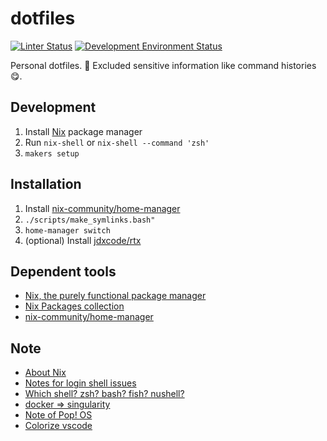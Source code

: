 # dotfiles

[![Linter Status](https://github.com/kachick/dotfiles/actions/workflows/lint.yml/badge.svg?branch=main)](https://github.com/kachick/dotfiles/actions/workflows/lint.yml?query=branch%3Amain+)
[![Development Environment Status](https://github.com/kachick/dotfiles/actions/workflows/ci-dev.yml/badge.svg?branch=main)](https://github.com/kachick/dotfiles/actions/workflows/ci-dev.yml?query=branch%3Amain+)

Personal dotfiles. :see_no_evil: Excluded sensitive information like command histories :yum:.

## Development

1. Install [Nix](https://nixos.org/) package manager
2. Run `nix-shell` or `nix-shell --command 'zsh'`
3. `makers setup`

## Installation

1. Install [nix-community/home-manager](https://github.com/nix-community/home-manager)
2. `./scripts/make_symlinks.bash"`
3. `home-manager switch`
4. (optional) Install [jdxcode/rtx](https://github.com/jdxcode/rtx)

## Dependent tools

- [Nix, the purely functional package manager](https://github.com/NixOS/nix)
- [Nix Packages collection](https://github.com/NixOS/nixpkgs)
- [nix-community/home-manager](https://github.com/nix-community/home-manager)

## Note

- [About Nix](https://github.com/kachick/times_kachick/issues/204)
- [Notes for login shell issues](https://github.com/kachick/dotfiles/wiki/Notes-for-login-shell-issues)
- [Which shell? zsh? bash? fish? nushell?](https://github.com/kachick/times_kachick/issues/184)
- [docker => singularity](https://github.com/kachick/times_kachick/issues/186)
- [Note of Pop! OS](https://github.com/kachick/times_kachick/issues/174)
- [Colorize vscode](https://github.com/kachick/times_kachick/issues/93)
